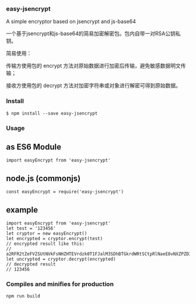 ### easy-jsencrypt
A simple encryptor based on jsencrypt and js-base64

一个基于jsencrypt和js-base64的简易加密解密包。包内自带一对RSA公钥私钥。

简易使用：

传输方使用包的 encrypt 方法对原始数据进行加密后传输，避免敏感数据明文传输；

接收方使用包的 decrypt 方法对加密字符串或对象进行解密可得到原始数据。

### Install
```shell
$ npm install --save easy-jsencrypt
```

### Usage
## as ES6 Module
```
import easyEncrypt from 'easy-jsencrypt'
```

## node.js (commonjs)
```
const easyEncrypt = require('easy-jsencrypt')
```

## example
```
import easyEncrypt from 'easy-jsencrypt'
let test = '123456'
let cryptor = new easyEncrypt()
let encrypted = cryptor.encrypt(test)
// encrypted result like this:
// a2RFR2tZeFVZSUtNVkFsNHZHTEVrdzk0T1FJalM3SDhBTGkrdWRtSCtpRlNaeE8vNXZPZDIvZVRlN2ZTWVZVeHhvU3RSQzIrR3JzNUZTdTF5eUxGYlVTN244S0J1TVBnPT0=
let uncrypted = cryptor.decrypt(encrypted)
// decrypted result 
// 123456
```

### Compiles and minifies for production
```
npm run build
```
